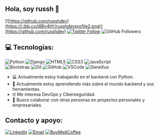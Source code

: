 ## Hola, soy russh 👋
[![https://github.com/russhdev](https://i.ibb.co/j8By4hY/russhdevprofile2.png)](https://github.com/russhdev)
[![Twitter Follow](https://img.shields.io/twitter/follow/russhdevmx?style=social)](https://twitter.com/russhdevmx)
![GitHub Followers](https://img.shields.io/github/followers/russhdev?style=social)

## 💻 Tecnologías:
![Python](https://img.shields.io/badge/Python-101010?style=for-the-badge&logo=python&logoColor=white&labelColor=3775a8)
![Django](https://img.shields.io/badge/Django-101010?style=for-the-badge&logo=django&logoColor=white&labelColor=092e20)
![HTML5](https://img.shields.io/badge/HTML5-101010?style=for-the-badge&logo=html5&logoColor=white&labelColor=e14e1d)
![CSS3](https://img.shields.io/badge/CSS3-101010?style=for-the-badge&logo=css3&logoColor=white&labelColor=0277bd)
![JavaScript](https://img.shields.io/badge/JavaScript-101010?style=for-the-badge&logo=javascript&logoColor=black&labelColor=f0db4f)<br>
![Bootstrap](https://img.shields.io/badge/Bootstrap-101010?style=for-the-badge&logo=bootstrap&logoColor=white&labelColor=8813fc)
![Git](https://img.shields.io/badge/Git-101010?style=for-the-badge&logo=git&logoColor=white&labelColor=f03c2e)
![GitHub](https://img.shields.io/badge/GitHub-101010?style=for-the-badge&logo=github&logoColor=white&labelColor=242938)
![VSCode](https://img.shields.io/badge/VSCode-101010?style=for-the-badge&logo=visualstudiocode&logoColor=white&labelColor=0877b9)
![GeneXus](https://img.shields.io/badge/GeneXus-101010?style=for-the-badge&logo=gitee&logoColor=white&labelColor=DE1951)

- 💻 Actualmente estoy trabajando en el backend con Python.
- 🌱 Actualmente estoy aprendiendo más sobre el mundo backend y sus herramientas.
- 🤓 Me interesa DevOps y Ciberseguridad.
- 🦾 Busco colaborar con otras personas en proyectos personales y empresariales.

## Contacto y apoyo:
[![LinkedIn](https://img.shields.io/badge/LinkedIn-russh_dev-0077B5?style=for-the-badge&logo=linkedin&logoColor=white&labelColor=101010)](https://www.linkedin.com/in/russhdev)
[![Email](https://img.shields.io/badge/russhdevmx@gmail.com-email_-D14836?style=for-the-badge&logo=gmail&logoColor=white&labelColor=101010)](mailto:russhdevmx@gmail.com)
[![BuyMeACoffee](https://img.shields.io/badge/Buy_Me_A_Coffee-apoyamitrabajo-FFDD00?style=for-the-badge&logo=buy-me-a-coffee&logoColor=white&labelColor=101010)](https://www.buymeacoffee.com/russhdev)

<!--
**russhdev/russhdev** is a ✨ _special_ ✨ repository because its `README.md` (this file) appears on your GitHub profile.

Here are some ideas to get you started:

- 🔭 I’m currently working on ...
- 🌱 I’m currently learning ...
- 👯 I’m looking to collaborate on ...
- 🤔 I’m looking for help with ...
- 💬 Ask me about ...
- 📫 How to reach me: ...
- 😄 Pronouns: ...
- ⚡ Fun fact: ...
-->
